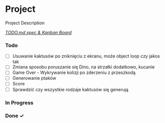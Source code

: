 # Project

Project Description

<em>[TODO.md spec & Kanban Board](https://bit.ly/3fCwKfM)</em>

### Todo

- [ ] Usuwanie kaktusów po zniknięciu z ekranu, może object loop czy jakos tak  
- [ ] Zmiana sposobu poruszanie się Dino, na strzałki dodatkowo, kucanie  
- [ ] Game Over - Wykrywanie kolizji po zderzeniu z przeszkodą  
- [ ] Generowanie ptaków  
- [ ] Score  
- [ ] Sprawdzić czy wszystkie rodzaje kaktusów się generują  

### In Progress


### Done ✓


